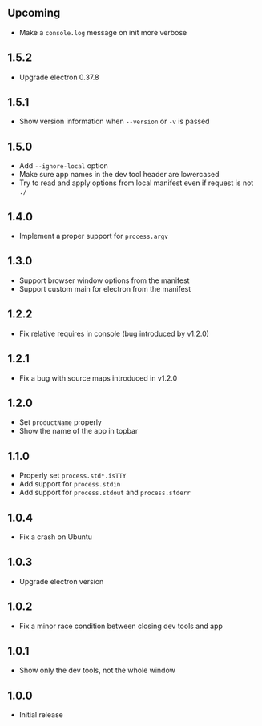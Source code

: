 ## Upcoming

- Make a `console.log` message on init more verbose

## 1.5.2

- Upgrade electron 0.37.8

## 1.5.1

- Show version information when `--version` or `-v` is passed

## 1.5.0

- Add `--ignore-local` option
- Make sure app names in the dev tool header are lowercased
- Try to read and apply options from local manifest even if request is not `./`

## 1.4.0

- Implement a proper support for `process.argv`

## 1.3.0

- Support browser window options from the manifest
- Support custom main for electron from the manifest

## 1.2.2

- Fix relative requires in console (bug introduced by v1.2.0)

## 1.2.1

- Fix a bug with source maps introduced in v1.2.0

## 1.2.0

- Set `productName` properly
- Show the name of the app in topbar

## 1.1.0

- Properly set `process.std*.isTTY`
- Add support for `process.stdin`
- Add support for `process.stdout` and `process.stderr`

## 1.0.4

- Fix a crash on Ubuntu

## 1.0.3

- Upgrade electron version

## 1.0.2

- Fix a minor race condition between closing dev tools and app

## 1.0.1

- Show only the dev tools, not the whole window

## 1.0.0

- Initial release

